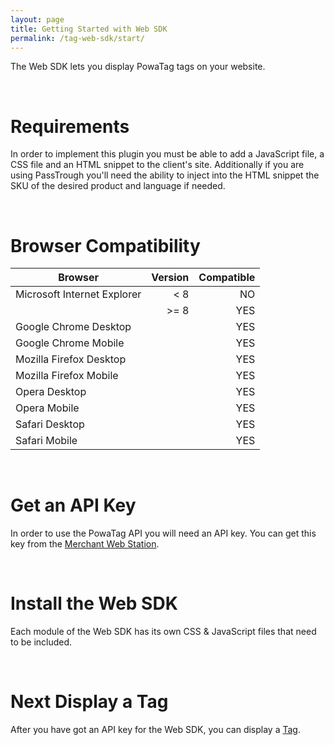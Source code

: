 ```yaml
---
layout: page
title: Getting Started with Web SDK
permalink: /tag-web-sdk/start/
---
```


The Web SDK lets you display PowaTag tags on your website.

<br />

# Requirements

In order to implement this plugin you must be able to add a JavaScript file, a CSS file and an HTML snippet to the client's site. Additionally if you are using PassTrough you'll need the ability to inject into the HTML snippet the SKU of the desired product and language if needed.

<br />

# Browser Compatibility

| Browser                      | Version | Compatible |
|------------------------------|--------:|-----------:|
| Microsoft Internet Explorer  |	   < 8 |	       NO |
|                              |    >= 8 |	      YES |
| Google Chrome	Desktop	       |         |        YES |
| Google Chrome Mobile         |         |        YES |
| Mozilla Firefox	Desktop      |	       |        YES |
| Mozilla Firefox Mobile       |         |        YES |
| Opera	Desktop                |         |        YES |
| Opera Mobile	               |         |        YES |
| Safari Desktop	             |         |        YES |
| Safari Mobile                |	       |        YES |

<br />

# Get an API Key

In order to use the PowaTag API you will need an API key. You can get this key from the [Merchant Web Station](http://mws.powatag.com).

<br />

# Install the Web SDK

Each module of the Web SDK has its own CSS &amp; JavaScript files that need to be included.

<br />

# Next Display a Tag

After you have got an API key for the Web SDK, you can display a [Tag]({{site.baseurl}}/tag-web-sdk/tags/).

